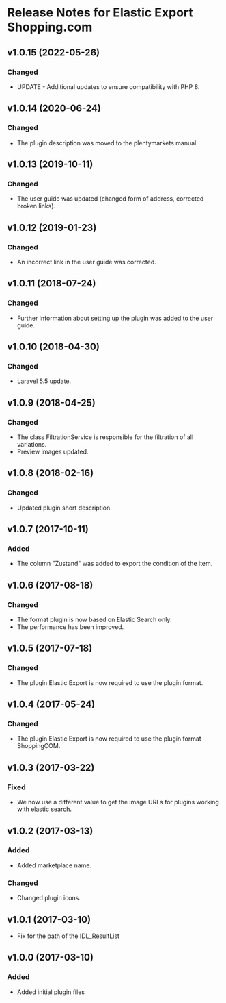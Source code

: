 # Release Notes for Elastic Export Shopping.com

## v1.0.15 (2022-05-26)

### Changed
- UPDATE - Additional updates to ensure compatibility with PHP 8.

## v1.0.14 (2020-06-24)

### Changed
- The plugin description was moved to the plentymarkets manual.

## v1.0.13 (2019-10-11)

### Changed
- The user guide was updated (changed form of address, corrected broken links).

## v1.0.12 (2019-01-23)

### Changed
- An incorrect link in the user guide was corrected.

## v1.0.11 (2018-07-24)

### Changed
- Further information about setting up the plugin was added to the user guide.

## v1.0.10 (2018-04-30)

### Changed
- Laravel 5.5 update.

## v1.0.9 (2018-04-25)

### Changed
- The class FiltrationService is responsible for the filtration of all variations.
- Preview images updated.

## v1.0.8 (2018-02-16)

### Changed
- Updated plugin short description.

## v1.0.7 (2017-10-11)

### Added
- The column "Zustand" was added to export the condition of the item.

## v1.0.6 (2017-08-18)

### Changed 
- The format plugin is now based on Elastic Search only.
- The performance has been improved.

## v1.0.5 (2017-07-18)  

### Changed 
- The plugin Elastic Export is now required to use the plugin format.

## v1.0.4 (2017-05-24)

### Changed
- The plugin Elastic Export is now required to use the plugin format ShoppingCOM.

## v1.0.3 (2017-03-22)

### Fixed
- We now use a different value to get the image URLs for plugins working with elastic search.

## v1.0.2 (2017-03-13)

### Added
- Added marketplace name.

### Changed
- Changed plugin icons.

## v1.0.1 (2017-03-10)
- Fix for the path of the IDL_ResultList

## v1.0.0 (2017-03-10)

### Added
- Added initial plugin files
